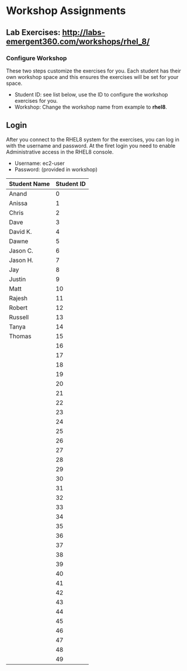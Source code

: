 # Workshop Assignments
## Lab Exercises: http://labs-emergent360.com/workshops/rhel_8/
### Configure Workshop
These two steps customize the exercises for you. Each student has their own workshop space and this ensures the exercises will be set for your space.
- Student ID: see list below, use the ID to configure the workshop exercises for you.
- Workshop: Change the workshop name from example to **rhel8**.

## Login
After you connect to the RHEL8 system for the exercises, you can log in with the username and password. At the firet login you need to enable Administrative access in the RHEL8 console.
- Username: ec2-user
- Password: (provided in workshop)

|Student Name |Student ID|
|------------ | ---------------|
|Anand|0|
|Anissa|1|
|Chris|2|
|Dave|3|
|David K.|4|
|Dawne|5|
|Jason C.|6|
|Jason H.|7|
|Jay|8|
|Justin|9|
|Matt|10|
|Rajesh|11|
|Robert|12|
|Russell|13|
|Tanya|14|
|Thomas|15|
||16|
||17|
||18|
||19|
||20|
||21|
||22|
||23|
||24|
||25|
||26|
||27|
||28|
||29|
||30|
||31|
||32|
||33|
||34|
||35|
||36|
||37|
||38|
||39|
||40|
||41|
||42|
||43|
||44|
||45|
||46|
||47|
||48|
||49|
